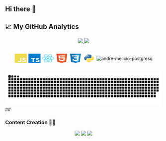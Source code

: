 ## Hi there 👋


## &#x1f4c8; My GitHub Analytics

<!--
[![Top Langs](https://github-readme-stats.vercel.app/api/top-langs/?username=andre-melicio&show_icons=true&hide=html,css&theme=radical)](https://github.com/anuraghazra/github-readme-stats) 
[![andre-melicio's GitHub stats](https://github-readme-stats.vercel.app/api?username=andre-melicio&show_icons=true&theme=merko&align='right')](https://github.com/anuraghazra/github-readme-stats)
--> 

<p align="center">
<a href="https://beacons.ai/andre_melicio">
<img height="180em" src="https://github-readme-stats-eight-theta.vercel.app/api?username=andre-melicio&show_icons=true&theme=radical&include_all_commits=true&count_private=true"/>
<img height="180em" src="https://github-readme-stats-eight-theta.vercel.app/api/top-langs/?username=andre-melicio&layout=compact&langs_count=8&theme=merko"/>
</a>
</p>

<div style="display: inline_block" align="center"><br>
  <img align="center" alt="andre-melicio-Js" height="30" width="40" src="https://raw.githubusercontent.com/devicons/devicon/master/icons/javascript/javascript-plain.svg">
  <img align="center" alt="andre-melicio-Ts" height="30" width="40" src="https://raw.githubusercontent.com/devicons/devicon/master/icons/typescript/typescript-plain.svg">
  <img align="center" alt="andre-melicio-React" height="30" width="40" src="https://raw.githubusercontent.com/devicons/devicon/master/icons/react/react-original.svg">
  <img align="center" alt="andre-melicio-HTML" height="30" width="40" src="https://raw.githubusercontent.com/devicons/devicon/master/icons/html5/html5-original.svg">
  <img align="center" alt="andre-melicio-CSS" height="30" width="40" src="https://raw.githubusercontent.com/devicons/devicon/master/icons/css3/css3-original.svg">
  <img align="center" alt="andre-melicio-Python" height="30" width="40" src="https://raw.githubusercontent.com/devicons/devicon/master/icons/python/python-original.svg">
  <img align="center" alt="andre-melicio-postgresq" height="30" width="40" src="https://cdn.jsdelivr.net/gh/devicons/devicon@latest/icons/postgresql/postgresql-original.svg" />

          
</div>

##
<div align="center">
  <picture>
  <source media="(prefers-color-scheme: dark)" srcset="https://raw.githubusercontent.com/andre-melicio/andre-melicio/output/github-contribution-grid-snake-dark.svg">
  <source media="(prefers-color-scheme: light)" srcset="https://raw.githubusercontent.com/andre-melicio/andre-melicio/output/github-contribution-grid-snake.svg">
  <img alt="github contribution grid snake animation" src="https://raw.githubusercontent.com/andre-melicio/andre-melicio/output/github-contribution-grid-snake.svg">
</picture>
</div>
##

###  Content Creation 🙇‍♂️
<div align="center">

<a href="#"><img src="https://img.shields.io/badge/Blog-2962FF?style=for-the-badge&logo=hashnode&logoColor=white"></a>
<a href="https://www.linkedin.com/in/andre-melicio/"><img src="https://img.shields.io/badge/LinkedIn-0077B5?style=for-the-badge&logo=linkedin&logoColor=white"></a>
<a href="https://api.whatsapp.com/send?phone=5514991439320&text=%F0%9F%8C%9F%20Ol%C3%A1!%20Estava%20passando%20pelo%20seu%20GitHub%20%F0%9F%91%A8%E2%80%8D%F0%9F%92%BB%20e%20vi%20seu%20perfil%20%F0%9F%91%80."><img src="https://img.shields.io/badge/WhatsApp-25D366?style=for-the-badge&logo=whatsapp&logoColor=white"></a>


 </div>


<!--
**andre-melicio/andre-melicio** is a ✨ _special_ ✨ repository because its `README.md` (this file) appears on your GitHub profile.

Here are some ideas to get you started:

- 🔭 I’m currently working on ...
- 🌱 I’m currently learning ...
- 👯 I’m looking to collaborate on ...
- 🤔 I’m looking for help with ...
- 💬 Ask me about ...
- 📫 How to reach me: ...
- 😄 Pronouns: ...
- ⚡ Fun fact: ...
-->
